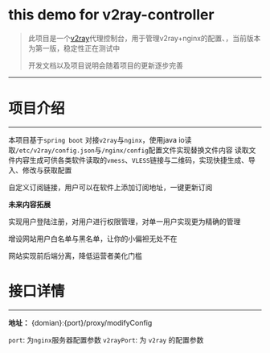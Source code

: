 # this demo for v2ray-controller
> 此项目是一个[v2ray](https://www.v2ray.com/)代理控制台，用于管理v2ray+nginx的配置、，当前版本为第一版，稳定性正在测试中
> 
> 开发文档以及项目说明会随着项目的更新逐步完善
****
# 项目介绍
****
本项目基于`spring boot` 对接`v2ray`与`nginx`，使用java io读取`/etc/v2ray/config.json`与`/nginx/config`配置文件实现替换文件内容
读取文件内容生成可供各类软件读取的`vmess`、`VLESS`链接与二维码，实现快捷生成、导入、修改与获取配置

自定义订阅链接，用户可以在软件上添加订阅地址，一键更新订阅

**未来内容拓展**

实现用户登陆注册，对用户进行权限管理，对单一用户实现更为精确的管理

增设网站用户白名单与黑名单，让你的小偏袒无处不在

网站实现前后端分离，降低运营者美化门槛

# 接口详情
****
**地址：**
{domian}:{port}/proxy/modifyConfig

`port`: 为`nginx`服务器配置参数
`v2rayPort`: 为 `v2ray` 的配置参数